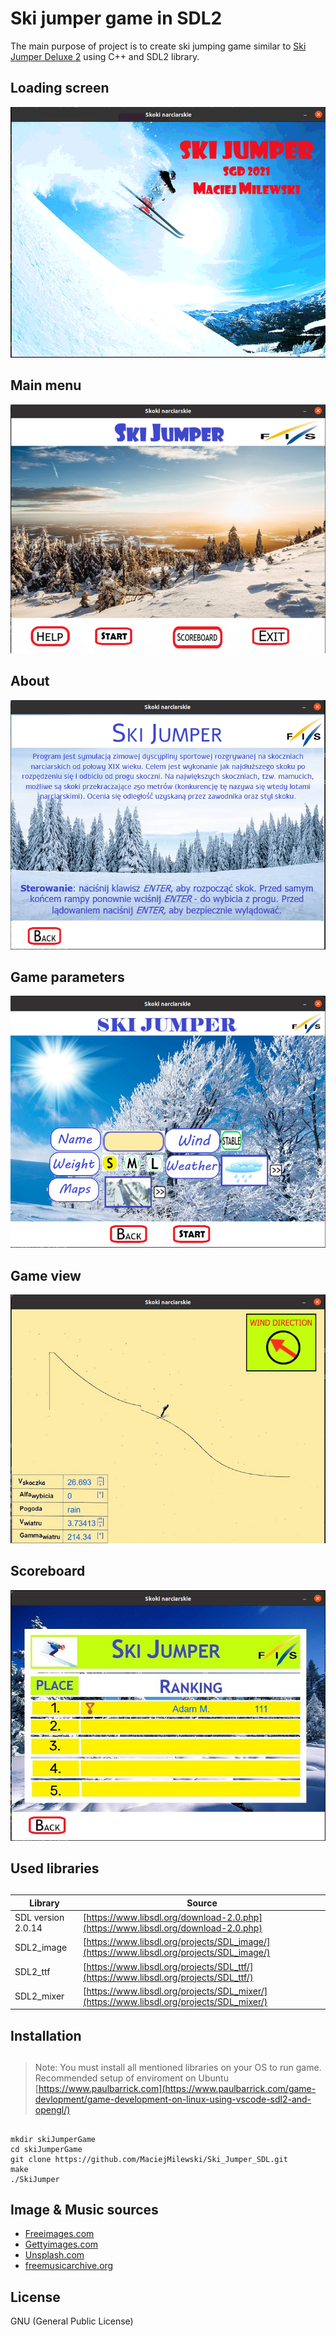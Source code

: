 # Ski jumper game in SDL2
The main purpose of project is to create ski jumping game similar to [Ski Jumper Deluxe 2](https://www.youtube.com/watch?v=X-pL9knbOj4) using C++ and SDL2 library.

## Loading screen
![alt text](img/splash.png?raw=true "")
## Main menu 
![alt text](img/main_menu.png?raw=true "")
## About
![alt text](img/info_view.png?raw=true "")
## Game parameters
![alt text](img/game_param_form.png?raw=true "")
## Game view
![alt text](img/flight_view.png?raw=true "")
## Scoreboard
![alt text](img/scoreboard_view.png?raw=true "")

## Used libraries
## 
| Library | Source |
| ------ | ------ |
| SDL version 2.0.14 | [https://www.libsdl.org/download-2.0.php](https://www.libsdl.org/download-2.0.php) |
| SDL2_image | [https://www.libsdl.org/projects/SDL_image/](https://www.libsdl.org/projects/SDL_image/) |
| SDL2_ttf | [https://www.libsdl.org/projects/SDL_ttf/](https://www.libsdl.org/projects/SDL_ttf/) |
| SDL2_mixer | [https://www.libsdl.org/projects/SDL_mixer/](https://www.libsdl.org/projects/SDL_mixer/) |

## Installation
##
> Note: You must install all mentioned libraries on your OS to run game.
> Recommended setup of enviroment on Ubuntu [https://www.paulbarrick.com](https://www.paulbarrick.com/game-devlopment/game-development-on-linux-using-vscode-sdl2-and-opengl/) 
##
```
mkdir skiJumperGame
cd skiJumperGame
git clone https://github.com/MaciejMilewski/Ski_Jumper_SDL.git
make
./SkiJumper
```

## Image & Music sources
- [Freeimages.com](https://www.freeimages.com/)
- [Gettyimages.com](https://www.gettyimages.com/)
- [Unsplash.com](https://unsplash.com/)
- [freemusicarchive.org](https://freemusicarchive.org/)

## License
GNU (General Public License)